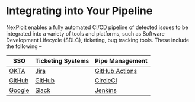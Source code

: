 # Integrating into Your Pipeline
NexPloit enables a fully automated CI/CD pipeline of detected issues to be integrated into a variety of tools and platforms, such as Software Development Lifecycle (SDLC), ticketing, bug tracking tools. These include the following –

| **SSO**                                                | **Ticketing Systems**                                            | **Pipe Management**                                                            |
|--------------------------------------------------------|------------------------------------------------------------------|--------------------------------------------------------------------------------|
| [OKTA](guide/pipeline-integration/sso/okta-sso.md)     | [Jira](guide/pipeline-integration/ticketing-systems/jira.md)     | [GitHub Actions](guide/pipeline-integration/pipe-management/github-actions.md) |
| [GitHub](guide/pipeline-integration/sso/github-sso.md) | [GitHub](guide/pipeline-integration/ticketing-systems/github.md) | [CircleCI](guide/pipeline-integration/pipe-management/circleci.md)             |
| [Google](guide/pipeline-integration/sso/google-sso.md) | [Slack](guide/pipeline-integration/ticketing-systems/slack.md)   | [Jenkins](guide/pipeline-integration/pipe-management/jenkins.md)               |

